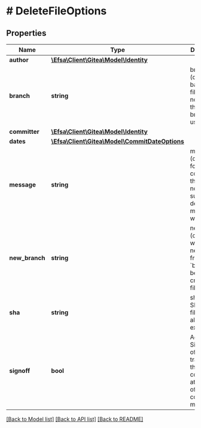 # # DeleteFileOptions

## Properties

Name | Type | Description | Notes
------------ | ------------- | ------------- | -------------
**author** | [**\Efsa\Client\Gitea\Model\Identity**](Identity.md) |  | [optional]
**branch** | **string** | branch (optional) to base this file from. if not given, the default branch is used | [optional]
**committer** | [**\Efsa\Client\Gitea\Model\Identity**](Identity.md) |  | [optional]
**dates** | [**\Efsa\Client\Gitea\Model\CommitDateOptions**](CommitDateOptions.md) |  | [optional]
**message** | **string** | message (optional) for the commit of this file. if not supplied, a default message will be used | [optional]
**new_branch** | **string** | new_branch (optional) will make a new branch from &#x60;branch&#x60; before creating the file | [optional]
**sha** | **string** | sha is the SHA for the file that already exists |
**signoff** | **bool** | Add a Signed-off-by trailer by the committer at the end of the commit log message. | [optional]

[[Back to Model list]](../../README.md#models) [[Back to API list]](../../README.md#endpoints) [[Back to README]](../../README.md)
